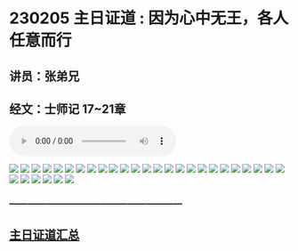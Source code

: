 # 230205 主日证道 : 因为心中无王，各人任意而行
## 讲员：张弟兄
## 经文：士师记 17~21章
<audio controls src="./230205.mp3"></audio>

![](./images/1.jpg)
![](./images/2.jpg)
![](./images/3.jpg)
![](./images/4.jpg)
![](./images/5.jpg)
![](./images/6.jpg)
![](./images/7.jpg)
![](./images/8.jpg)
![](./images/9.jpg)
![](./images/10.jpg)
![](./images/11.jpg)
![](./images/12.jpg)
![](./images/13.jpg)
![](./images/14.jpg)
![](./images/15.jpg)
![](./images/16.jpg)
![](./images/17.jpg)
![](./images/18.jpg)
![](./images/19.jpg)
![](./images/20.jpg)
![](./images/21.jpg)
![](./images/22.jpg)
![](./images/23.jpg)
![](./images/24.jpg)
![](./images/25.jpg)
![](./images/26.jpg)
![](./images/27.jpg)
![](./images/28.jpg)
![](./images/29.jpg)
![](./images/30.jpg)
![](./images/31.jpg)




### ———————————————————

## [主日证道汇总](https://nccchurch.github.io/Sermons/)
